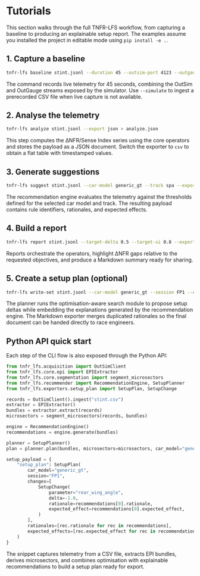 # Tutorials

This section walks through the full TNFR-LFS workflow, from capturing a
baseline to producing an explainable setup report.  The examples assume
you installed the project in editable mode using ``pip install -e .``.

## 1. Capture a baseline

```bash
tnfr-lfs baseline stint.jsonl --duration 45 --outsim-port 4123 --outgauge-port 3000
```

The command records live telemetry for 45 seconds, combining the OutSim
and OutGauge streams exposed by the simulator.  Use ``--simulate`` to
ingest a prerecorded CSV file when live capture is not available.

## 2. Analyse the telemetry

```bash
tnfr-lfs analyze stint.jsonl --export json > analyze.json
```

This step computes the ΔNFR/Sense Index series using the core operators
and stores the payload as a JSON document.  Switch the exporter to ``csv``
to obtain a flat table with timestamped values.

## 3. Generate suggestions

```bash
tnfr-lfs suggest stint.jsonl --car-model generic_gt --track spa --export json > suggestions.json
```

The recommendation engine evaluates the telemetry against the thresholds
defined for the selected car model and track.  The resulting payload
contains rule identifiers, rationales, and expected effects.

## 4. Build a report

```bash
tnfr-lfs report stint.jsonl --target-delta 0.5 --target-si 0.8 --export markdown > report.md
```

Reports orchestrate the operators, highlight ΔNFR gaps relative to the
requested objectives, and produce a Markdown summary ready for sharing.

## 5. Create a setup plan (optional)

```bash
tnfr-lfs write-set stint.jsonl --car-model generic_gt --session FP1 --export markdown > setup.md
```

The planner runs the optimisation-aware search module to propose setup
deltas while embedding the explanations generated by the recommendation
engine.  The Markdown exporter merges duplicated rationales so the final
document can be handed directly to race engineers.

## Python API quick start

Each step of the CLI flow is also exposed through the Python API:

```python
from tnfr_lfs.acquisition import OutSimClient
from tnfr_lfs.core.epi import EPIExtractor
from tnfr_lfs.core.segmentation import segment_microsectors
from tnfr_lfs.recommender import RecommendationEngine, SetupPlanner
from tnfr_lfs.exporters.setup_plan import SetupPlan, SetupChange

records = OutSimClient().ingest("stint.csv")
extractor = EPIExtractor()
bundles = extractor.extract(records)
microsectors = segment_microsectors(records, bundles)

engine = RecommendationEngine()
recommendations = engine.generate(bundles)

planner = SetupPlanner()
plan = planner.plan(bundles, microsectors=microsectors, car_model="generic_gt")

setup_payload = {
    "setup_plan": SetupPlan(
        car_model="generic_gt",
        session="FP1",
        changes=[
            SetupChange(
                parameter="rear_wing_angle",
                delta=-1.0,
                rationale=recommendations[0].rationale,
                expected_effect=recommendations[0].expected_effect,
            )
        ],
        rationales=[rec.rationale for rec in recommendations],
        expected_effects=[rec.expected_effect for rec in recommendations],
    )
}
```

The snippet captures telemetry from a CSV file, extracts EPI bundles,
derives microsectors, and combines optimisation with explainable
recommendations to build a setup plan ready for export.
